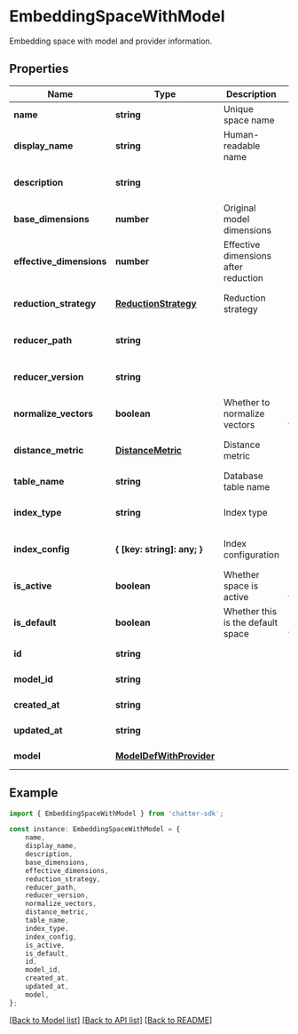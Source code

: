 # EmbeddingSpaceWithModel

Embedding space with model and provider information.

## Properties

Name | Type | Description | Notes
------------ | ------------- | ------------- | -------------
**name** | **string** | Unique space name | [default to undefined]
**display_name** | **string** | Human-readable name | [default to undefined]
**description** | **string** |  | [optional] [default to undefined]
**base_dimensions** | **number** | Original model dimensions | [default to undefined]
**effective_dimensions** | **number** | Effective dimensions after reduction | [default to undefined]
**reduction_strategy** | [**ReductionStrategy**](ReductionStrategy.md) | Reduction strategy | [optional] [default to undefined]
**reducer_path** | **string** |  | [optional] [default to undefined]
**reducer_version** | **string** |  | [optional] [default to undefined]
**normalize_vectors** | **boolean** | Whether to normalize vectors | [optional] [default to true]
**distance_metric** | [**DistanceMetric**](DistanceMetric.md) | Distance metric | [optional] [default to undefined]
**table_name** | **string** | Database table name | [default to undefined]
**index_type** | **string** | Index type | [optional] [default to 'hnsw']
**index_config** | **{ [key: string]: any; }** | Index configuration | [optional] [default to undefined]
**is_active** | **boolean** | Whether space is active | [optional] [default to true]
**is_default** | **boolean** | Whether this is the default space | [optional] [default to false]
**id** | **string** |  | [default to undefined]
**model_id** | **string** |  | [default to undefined]
**created_at** | **string** |  | [default to undefined]
**updated_at** | **string** |  | [default to undefined]
**model** | [**ModelDefWithProvider**](ModelDefWithProvider.md) |  | [default to undefined]

## Example

```typescript
import { EmbeddingSpaceWithModel } from 'chatter-sdk';

const instance: EmbeddingSpaceWithModel = {
    name,
    display_name,
    description,
    base_dimensions,
    effective_dimensions,
    reduction_strategy,
    reducer_path,
    reducer_version,
    normalize_vectors,
    distance_metric,
    table_name,
    index_type,
    index_config,
    is_active,
    is_default,
    id,
    model_id,
    created_at,
    updated_at,
    model,
};
```

[[Back to Model list]](../README.md#documentation-for-models) [[Back to API list]](../README.md#documentation-for-api-endpoints) [[Back to README]](../README.md)
